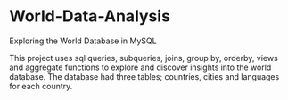 # World-Data-Analysis
Exploring the World Database in MySQL

This project uses sql queries, subqueries, joins, group by, orderby, views and aggregate functions to explore and discover insights into the world database.
The database had three tables; countries, cities and languages for each country.
